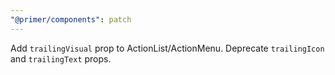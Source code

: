 ```yaml
---
"@primer/components": patch
---
```


Add `trailingVisual` prop to ActionList/ActionMenu. Deprecate `trailingIcon` and `trailingText` props.
